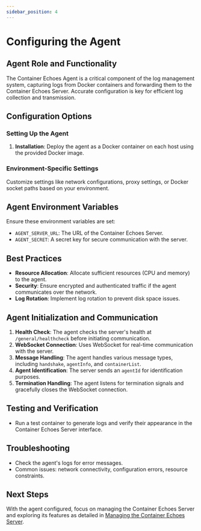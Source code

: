```yaml
---
sidebar_position: 4
---
```


# Configuring the Agent

## Agent Role and Functionality

The Container Echoes Agent is a critical component of the log management system, capturing logs from Docker containers and forwarding them to the Container Echoes Server. Accurate configuration is key for efficient log collection and transmission.

## Configuration Options

### Setting Up the Agent

1. **Installation**: Deploy the agent as a Docker container on each host using the provided Docker image.

### Environment-Specific Settings

Customize settings like network configurations, proxy settings, or Docker socket paths based on your environment.

## Agent Environment Variables

Ensure these environment variables are set:

- `AGENT_SERVER_URL`: The URL of the Container Echoes Server.
- `AGENT_SECRET`: A secret key for secure communication with the server.

## Best Practices

- **Resource Allocation**: Allocate sufficient resources (CPU and memory) to the agent.
- **Security**: Ensure encrypted and authenticated traffic if the agent communicates over the network.
- **Log Rotation**: Implement log rotation to prevent disk space issues.

## Agent Initialization and Communication

1. **Health Check**: The agent checks the server's health at `/general/healthcheck` before initiating communication.
2. **WebSocket Connection**: Uses WebSocket for real-time communication with the server.
3. **Message Handling**: The agent handles various message types, including `handshake`, `agentInfo`, and `containerList`.
4. **Agent Identification**: The server sends an `agentId` for identification purposes.
5. **Termination Handling**: The agent listens for termination signals and gracefully closes the WebSocket connection.

## Testing and Verification

- Run a test container to generate logs and verify their appearance in the Container Echoes Server interface.

## Troubleshooting

- Check the agent's logs for error messages.
- Common issues: network connectivity, configuration errors, resource constraints.

## Next Steps

With the agent configured, focus on managing the Container Echoes Server and exploring its features as detailed in [Managing the Container Echoes Server](server-management).
